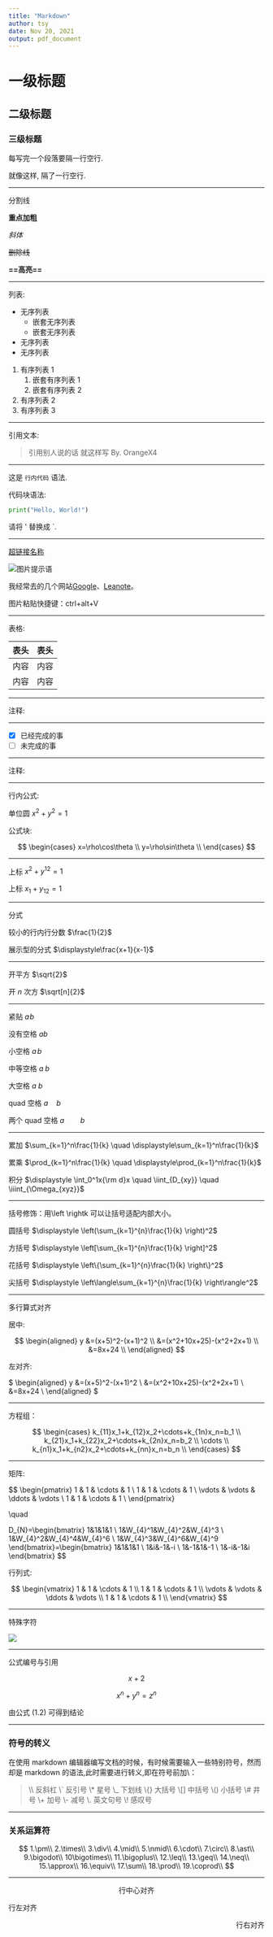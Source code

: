 ```yaml
---
title: "Markdown"
author: tsy
date: Nov 20, 2021
output: pdf_document
---
```


# 一级标题

## 二级标题

### 三级标题

每写完一个段落要隔一行空行.

就像这样, 隔了一行空行.


---

分割线

**重点加粗**

*斜体*

~~删除线~~

**==高亮==**



---

列表:

* 无序列表 
  * 嵌套无序列表
  * 嵌套无序列表
* 无序列表
* 无序列表

1. 有序列表 1
   1. 嵌套有序列表 1
   2. 嵌套有序列表 2
2. 有序列表 2
3. 有序列表 3


---

引用文本:

> 引用别人说的话
> 就这样写
> By. OrangeX4

---

这是 `行内代码` 语法.

代码块语法:

``` python
print("Hello, World!")
```

请将 ' 替换成 `.

---

[超链接名称]()

![图片提示语](./image/2021-10-21-21-21-35.png)

我经常去的几个网站[Google][1]、[Leanote][2]。

[1]:http://www.google.com 
[2]:http://www.leanote.com

图片粘贴快捷键：ctrl+alt+V

---

表格:

| 表头 | 表头 |
| ---- | ---- |
| 内容 | 内容 |
| 内容 | 内容 |

---

注释:

<!-- 你看不见我 -->

---

- [x] 已经完成的事
- [ ] 未完成的事

---

注释:

<!-- 你看不见我 -->

<!-- 多行注释
就像这样 -->

---

行内公式: 

单位圆 $x^2+y^2=1$

公式块:

$$
\begin{cases}
x=\rho\cos\theta \\
y=\rho\sin\theta \\
\end{cases}
$$

---

上标 $x^2 + y^{12} = 1$

上标 $x_1 + y_{12} = 1$

---

分式

较小的行内行分数 $\frac{1}{2}$

展示型的分式 $\displaystyle\frac{x+1}{x-1}$

---

开平方 $\sqrt{2}$

开 $n$ 次方 $\sqrt[n]{2}$

---

紧贴 $a\!b$

没有空格 $ab$

小空格 $a\,b$

中等空格 $a\;b$

大空格 $a\ b$

quad 空格 $a\quad b$

两个 quad 空格 $a\qquad b$

---

累加 $\sum_{k=1}^n\frac{1}{k}  \quad  \displaystyle\sum_{k=1}^n\frac{1}{k}$

累乘 $\prod_{k=1}^n\frac{1}{k}  \quad  \displaystyle\prod_{k=1}^n\frac{1}{k}$

积分 $\displaystyle \int_0^1x{\rm d}x  \quad  \iint_{D_{xy}}  \quad  \iiint_{\Omega_{xyz}}$

---

括号修饰：用\left \rightk 可以让括号适配内部大小。

圆括号 $\displaystyle \left(\sum_{k=1}^{n}\frac{1}{k} \right)^2$

方括号 $\displaystyle \left[\sum_{k=1}^{n}\frac{1}{k} \right]^2$

花括号 $\displaystyle \left\{\sum_{k=1}^{n}\frac{1}{k} \right\}^2$

尖括号 $\displaystyle \left\langle\sum_{k=1}^{n}\frac{1}{k} \right\rangle^2$

---

多行算式对齐

居中:

$$
\begin{aligned}
y &=(x+5)^2-(x+1)^2 \\
&=(x^2+10x+25)-(x^2+2x+1) \\
&=8x+24 \\
\end{aligned}
$$

左对齐:

$
\begin{aligned}
y &=(x+5)^2-(x+1)^2 \\
&=(x^2+10x+25)-(x^2+2x+1) \\
&=8x+24 \\
\end{aligned}
$

---

方程组：

$$
\begin{cases}
k_{11}x_1+k_{12}x_2+\cdots+k_{1n}x_n=b_1 \\
k_{21}x_1+k_{22}x_2+\cdots+k_{2n}x_n=b_2 \\
\cdots \\
k_{n1}x_1+k_{n2}x_2+\cdots+k_{nn}x_n=b_n \\
\end{cases}
$$

---

矩阵:

$$
\begin{pmatrix}
1 & 1 & \cdots & 1 \\
1 & 1 & \cdots & 1 \\
\vdots & \vdots & \ddots & \vdots \\
1 & 1 & \cdots & 1 \\
\end{pmatrix}

\quad

D_{N}=\begin{bmatrix}
    1&1&1&1 \\
    1&W_{4}^1&W_{4}^2&W_{4}^3 \\
    1&W_{4}^2&W_{4}^4&W_{4}^6 \\
    1&W_{4}^3&W_{4}^6&W_{4}^9
\end{bmatrix}=\begin{bmatrix}
    1&1&1&1 \\
    1&i&-1&-i \\
    1&-1&1&-1 \\
    1&-i&-1&i
\end{bmatrix}
$$ 

行列式: 

$$
\begin{vmatrix}
1 & 1 & \cdots & 1 \\
1 & 1 & \cdots & 1 \\
\vdots & \vdots & \ddots & \vdots \\
1 & 1 & \cdots & 1 \\
\end{vmatrix}
$$

---

特殊字符

![](image/2021-10-20-15-18-38.png)

---

公式编号与引用

$$
x+2 \tag{1.2}
$$

$$
\begin{equation}
x^n+y^n=z^n
\end{equation}
$$

由公式 $(1.2)$ 可得到结论

---

### 符号的转义

在使用 markdown 编辑器编写文档的时候，有时候需要输入一些特别符号，然而却是 markdown 的语法,此时需要进行转义,即在符号前加\：

>\\\ 反斜杠
\\` 反引号
\\* 星号
\\_ 下划线
\\{\} 大括号
\\[\] 中括号
\\(\) 小括号
\\# 井号
\\+ 加号
\\- 减号
\\. 英文句号
\\! 感叹号

---

### 关系运算符

$$
1.\pm\\
2.\times\\
3.\div\\
4.\mid\\
5.\nmid\\
6.\cdot\\
7.\circ\\
8.\ast\\
9.\bigodot\\
10\bigotimes\\
11.\bigoplus\\
12.\leq\\
13.\geq\\
14.\neq\\
15.\approx\\
16.\equiv\\
17.\sum\\
18.\prod\\
19.\coprod\\
$$

--- 

<center>行中心对齐</center>
<p align="left">行左对齐</p>
<p align="right">行右对齐</p>










